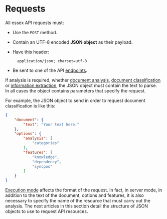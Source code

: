# Requests

All essex API requests must:

- Use the `POST` method.
- Contain an UTF-8 encoded **JSON object** as their payload.
- Have this header:

		application/json; charset=utf-8

- Be sent to one of the API [endpoints](../endpoints/index.md).

If analysis is required, whether [document analysis](../../guide/full-analysis/index.md), [document classification](../../guide/classification/index.md) or [information extraction](../../guide/extraction/index.md), the JSON object must contain the text to parse.  
In all cases the object contains parameters that specify the request.

For example, the JSON object to send in order to request document classification is like this:

``` json
{
	"document": {
		"text": "Your text here."
	},
	"options": {
		"analysis": [
			"categories"
		],
		"features": [
			"knowledge",
			"dependency",
			"syncpos"
		]
	}
}
```

<!--
!!! info
	The SDKs available on <a href="https://github.com/therealexpertai/" target="_blank">GitHub</a> automatically take care of building the proper JSON object for each request so you don't have to worry about that detail.
-->

[Execution mode](../../setup-run/index.md#run-essex) affects the format of the request. In fact, in server mode, in addition to the text of the document, options and features, it is also necessary to specify the name of the resource that must carry out the analysis. The next articles in this section detail the structure of JSON objects to use to request API resources.

<!--
The `options` property specifies the request type. There can be multiple `options` values in a single request.
Here are the possible `analysis` types that can be performed in a single request.

analysis | description
--- | --- 
`disambiguation` | [Deep linguistic analysis](../../guide/linguistic-analysis/index.md), combining a number of linguistic and semantic analyses
`relevants` | [Keyphrase extraction](../../guide/keyphrase-extraction/index.md) extracts the most relevant elements of a text
`entities` | [Named entity recognition](../../guide/entity-recognition/index.md): persons, places, organizations, dates, addresses, etc.
`sentiment` | [Sentiment analysis](../../guide/sentiment-analysis/index.md), how positive or negative the tone of the text is
`relations` | [Relation extraction](../../guide/relation-extraction/index.md) labels concepts in text with their semantic role

The following `features` that can be requested in the output.

features | description
--- | --- 
`knowledge` | Information from the [Knowledge Graph](../../guide/knowledgegraph/index.md) will be returned in the output
`dependency` | Information about the document [Dependency graph](../../reference/dependency-representation/index.md) will be returned in the output
`syncpos` | The returned [positions](../../reference/positions/index.md) are in sync to the original document.

Note:
to be able to safely use the output [positions](../../reference/positions/index.md) on the input text, the `syncpos` feature must be explicitly added to the request, otherwise the exact positioning is not guaranteed.
-->